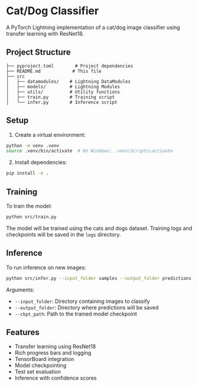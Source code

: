 # Cat/Dog Classifier

A PyTorch Lightning implementation of a cat/dog image classifier using transfer learning with ResNet18.

## Project Structure
```
├── pyproject.toml        # Project dependencies
├── README.md            # This file
├── src
│   ├── datamodules/    # Lightning DataModules
│   ├── models/         # Lightning Modules
│   ├── utils/          # Utility functions
│   ├── train.py        # Training script
│   └── infer.py        # Inference script
```

## Setup

1. Create a virtual environment:
```bash
python -m venv .venv
source .venv/bin/activate  # On Windows: .venv\Scripts\activate
```

2. Install dependencies:
```bash
pip install -e .
```

## Training

To train the model:

```bash
python src/train.py
```

The model will be trained using the cats and dogs dataset. Training logs and checkpoints will be saved in the `logs` directory.

## Inference

To run inference on new images:

```bash
python src/infer.py --input_folder samples --output_folder predictions --ckpt_path "/path/to/checkpoint.ckpt"
```

Arguments:
- `--input_folder`: Directory containing images to classify
- `--output_folder`: Directory where predictions will be saved
- `--ckpt_path`: Path to the trained model checkpoint

## Features

- Transfer learning using ResNet18
- Rich progress bars and logging
- TensorBoard integration
- Model checkpointing
- Test set evaluation
- Inference with confidence scores

